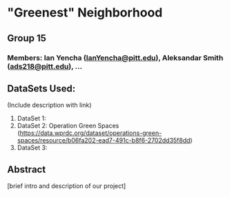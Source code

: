 # "Greenest" Neighborhood
## Group 15
### Members: Ian Yencha (IanYencha@pitt.edu), Aleksandar Smith (ads218@pitt.edu), ...
## DataSets Used: 
(Include description with link)
1. DataSet 1:
2. DataSet 2: Operation Green Spaces (https://data.wprdc.org/dataset/operations-green-spaces/resource/b06fa202-ead7-491c-b8f6-2702dd35f8dd)
3. DataSet 3:
## Abstract
[brief intro and description of our project]
